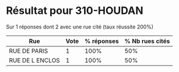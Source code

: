 # Résultat pour 310-HOUDAN

Sur 1 réponses dont 2 avec une rue cité (taux réussite 200%)

| Rue | Vote | % réponses | % Nb rues cités|
|-----|------|------------|----------------|
| RUE DE PARIS | 1 | 100% | 50%|
| RUE DE L ENCLOS | 1 | 100% | 50%|
